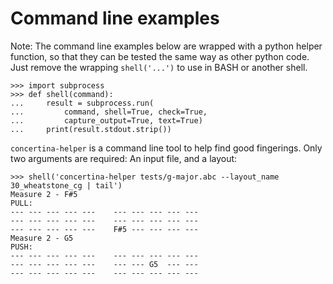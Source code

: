 # Command line examples

Note: The command line examples below are wrapped with a python helper function,
so that they can be tested the same way as other python code.
Just remove the wrapping `shell('...')` to use in BASH or another shell.

```
>>> import subprocess
>>> def shell(command):
...     result = subprocess.run(
...         command, shell=True, check=True, 
...         capture_output=True, text=True)
...     print(result.stdout.strip())

```

`concertina-helper` is a command line tool to help find good fingerings.
Only two arguments are required: An input file, and a layout:

```
>>> shell('concertina-helper tests/g-major.abc --layout_name 30_wheatstone_cg | tail')
Measure 2 - F#5
PULL:
--- --- --- --- ---    --- --- --- --- ---
--- --- --- --- ---    --- --- --- --- ---
--- --- --- --- ---    F#5 --- --- --- ---
Measure 2 - G5
PUSH:
--- --- --- --- ---    --- --- --- --- ---
--- --- --- --- ---    --- --- G5  --- ---
--- --- --- --- ---    --- --- --- --- ---

```